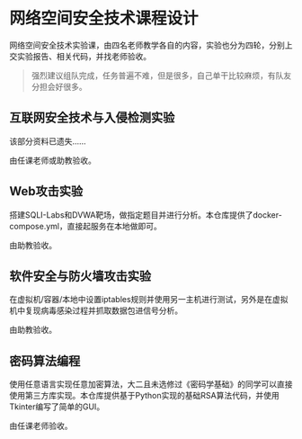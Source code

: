 # 网络空间安全技术课程设计
网络空间安全技术实验课，由四名老师教学各自的内容，实验也分为四轮，分别上交实验报告、相关代码，并找老师验收。

> 强烈建议组队完成，任务普遍不难，但是很多，自己单干比较麻烦，有队友分担会好很多。

## 互联网安全技术与入侵检测实验
该部分资料已遗失……

由任课老师或助教验收。

## Web攻击实验
搭建SQLI-Labs和DVWA靶场，做指定题目并进行分析。本仓库提供了docker-compose.yml，直接起服务在本地做即可。

由助教验收。

## 软件安全与防火墙攻击实验
在虚拟机/容器/本地中设置iptables规则并使用另一主机进行测试，另外是在虚拟机中复现病毒感染过程并抓取数据包进信号分析。

由助教验收。

## 密码算法编程
使用任意语言实现任意加密算法，大二且未选修过《密码学基础》的同学可以直接使用第三方库实现。本仓库提供基于Python实现的基础RSA算法代码，并使用Tkinter编写了简单的GUI。

由任课老师验收。